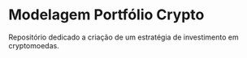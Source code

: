 # Modelagem Portfólio Crypto
Repositório dedicado a criação de um estratégia de investimento em cryptomoedas.
